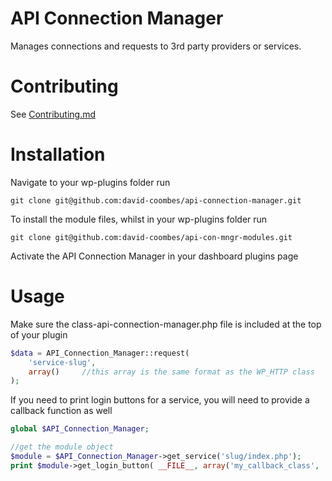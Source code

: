 API Connection Manager
======================

Manages connections and requests to 3rd party providers or services.

Contributing
============
See [Contributing.md](https://github.com/daithi-coombes/api-connection-manager/blog/master/Contributing.md)

Installation
============

Navigate to your wp-plugins folder
run
```
git clone git@github.com:david-coombes/api-connection-manager.git
```

To install the module files, whilst in your wp-plugins folder
run
```
git clone git@github.com:david-coombes/api-con-mngr-modules.git
```

Activate the API Connection Manager in your dashboard plugins page

Usage
=====
Make sure the class-api-connection-manager.php file is included at the top of your plugin
```php
$data = API_Connection_Manager::request(
	'service-slug',
	array()		//this array is the same format as the WP_HTTP class
);
```

If you need to print login buttons for a service, you will need to provide a callback function as well
```php
global $API_Connection_Manager;

//get the module object
$module = $API_Connection_Manager->get_service('slug/index.php');
print $module->get_login_button( __FILE__, array('my_callback_class', 'parse_dto') );
```
